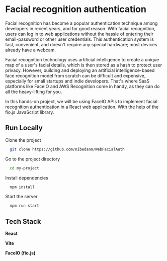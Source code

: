#  Facial recognition authentication

Facial recognition has become a popular authentication technique among developers in recent years, and for good reason. With facial recognition, users can log in to web applications without the hassle of entering their email-password or other user credentials. This authentication system is fast, convenient, and doesn't require any special hardware; most devices already have a webcam.

Facial recognition technology uses artificial intelligence to create a unique map of a user's facial details, which is then stored as a hash to protect user privacy. However, building and deploying an artificial intelligence-based face recognition model from scratch can be difficult and expensive, especially for small startups and indie developers. That's where SaaS platforms like FaceIO and AWS Recognition come in handy, as they can do all the heavy-lifting for you.

In this hands-on project, we will be using FaceIO APIs to implement facial recognition authentication in a React web application. With the help of the fio.js JavaScript library.


## Run Locally

Clone the project

```bash
  git clone https://github.com/nibedann/WebFacialAuth
```

Go to the project directory

```bash
  cd my-project
```

Install dependencies

```bash
  npm install
```

Start the server

```bash
  npm run start
```


## Tech Stack

**React** 

**Vite** 

**FaceIO (fio.js)** 
